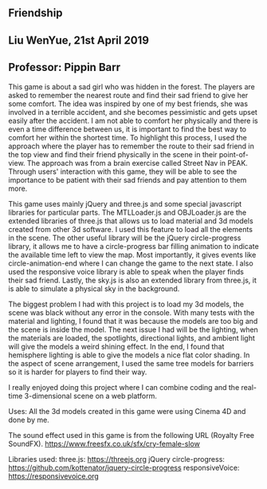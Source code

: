## Friendship
## Liu WenYue, 21st April 2019
## Professor: Pippin Barr

This game is about a sad girl who was hidden in the forest. The players are asked to remember the nearest route and find their sad friend to give her some comfort. The idea was inspired by one of my best friends, she was involved in a terrible accident, and she becomes pessimistic and gets upset easily after the accident. I am not able to comfort her physically and there is even a time difference between us, it is important to find the best way to comfort her within the shortest time. To highlight this process, I used the approach where the player has to remember the route to their sad friend in the top view and find their friend physically in the scene in their point-of-view. The approach was from a brain exercise called Street Nav in PEAK. Through users' interaction with this game, they will be able to see the importance to be patient with their sad friends and pay attention to them more.

This game uses mainly jQuery and three.js and some special javascript libraries for particular parts. The MTLLoader.js and OBJLoader.js are the extended libraries of three.js that allows us to load material and 3d models created from other 3d software. I used this feature to load all the elements in the scene. The other useful library will be the jQuery circle-progress library, it allows me to have a circle-progress bar filling animation to indicate the available time left to view the map. Most importantly, it gives events like circle-animation-end where I can change the game to the next state. I also used the responsive voice library is able to speak when the player finds their sad friend. Lastly, the sky.js is also an extended library from three.js, it is able to simulate a physical sky in the background.

The biggest problem I had with this project is to load my 3d models, the scene was black without any error in the console. With many tests with the material and lighting, I found that it was because the models are too big and the scene is inside the model. The next issue I had will be the lighting, when the materials are loaded, the spotlights, directional lights, and ambient light will give the models a weird shining effect. In the end, I found that hemisphere lighting is able to give the models a nice flat color shading. In the aspect of scene arrangement, I used the same tree models for barriers so it is harder for players to find their way.

I really enjoyed doing this project where I can combine coding and the real-time 3-dimensional scene on a web platform.



Uses:
All the 3d models created in this game were using Cinema 4D and done by me.

The sound effect used in this game is from the following URL (Royalty Free SoundFX).
https://www.freesfx.co.uk/sfx/cry-female-slow

Libraries used:
three.js: https://threejs.org
jQuery circle-progress: https://github.com/kottenator/jquery-circle-progress
responsiveVoice: https://responsivevoice.org
